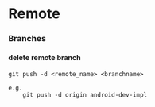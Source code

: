 # Remote

### Branches

#### delete remote branch

```
git push -d <remote_name> <branchname>

e.g.
    git push -d origin android-dev-impl
```
